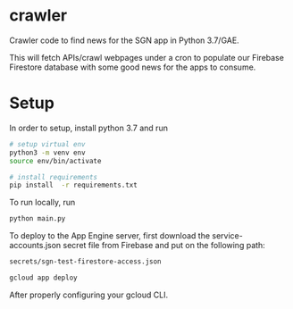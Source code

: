# crawler

Crawler code to find news for the SGN app in Python 3.7/GAE.

This will fetch APIs/crawl webpages under a cron to populate our Firebase Firestore database with some good news for the apps to consume.

# Setup

In order to setup, install python 3.7 and run

```bash
# setup virtual env
python3 -m venv env
source env/bin/activate

# install requirements
pip install  -r requirements.txt
```

To run locally, run

```bash
python main.py
```

To deploy to the App Engine server, first download the service-accounts.json secret file from Firebase and put on the following path:

```bash
secrets/sgn-test-firestore-access.json
```

```bash
gcloud app deploy
```

After properly configuring your gcloud CLI.

